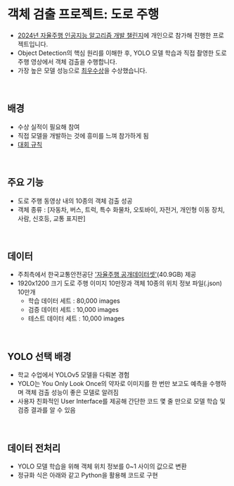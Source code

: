 # 객체 검출 프로젝트: 도로 주행
- [2024년 자율주행 인공지능 알고리즘 개발 챌린지](https://challenge.gcontest.co.kr/template/m/frame/info1/16335)에 개인으로 참가해 진행한 프로젝트입니다.
- Object Detection의 핵심 원리를 이해한 후, YOLO 모델 학습과 직접 촬영한 도로 주행 영상에서 객체 검출을 수행합니다.
- 가장 높은 모델 성능으로 [최우수상](https://graceful-cello-0d4.notion.site/2024-2347d8d98aa880b2ba62fd45ca0eda7c?source=copy_link)을 수상했습니다.

<Br>

## 배경
- 수상 실적이 필요해 참여
- 직접 모델을 개발하는 것에 흥미를 느껴 참가하게 됨
- [대회 규칙](https://challenge.gcontest.co.kr/template/m/frame/info2/16335)

<Br>

## 주요 기능
- 도로 주행 동영상 내의 10종의 객체 검출 성공
- 객체 종류 : [자동차, 버스, 트럭, 특수 화물차, 오토바이, 자전거, 개인형 이동 장치, 사람, 신호등, 교통 표지판]
 
<Br>

## 데이터
- 주최측에서 한국교통안전공단 ['자율주행 공개데이터셋'](https://challenge.gcontest.co.kr/template/m/frame/downloadlist/16335?q=1368)(40.9GB) 제공
- 1920x1200 크기 도로 주행 이미지 10만장과 객체 10종의 위치 정보 파일(.json) 10만개
  - 학습 데이터 세트 : 80,000 images 
  - 검증 데이터 세트 : 10,000 images 
  - 테스트 데이터 세트 : 10,000 images

<Br>

## YOLO 선택 배경
- 학교 수업에서 YOLOv5 모델을 다뤄본 경험
- YOLO는 You Only Look Once의 약자로 이미지를 한 번만 보고도 예측을 수행하며 객체 검출 성능이 좋은 모델로 알려짐
- 사용자 친화적인 User Interface를 제공해 간단한 코드 몇 줄 만으로 모델 학습 및 검증 결과를 알 수 있음

<Br>

## 데이터 전처리
- YOLO 모델 학습을 위해 객체 위치 정보를 0~1 사이의 값으로 변환
- 정규화 식은 아래와 같고 Python을 활용해 코드로 구현

  

